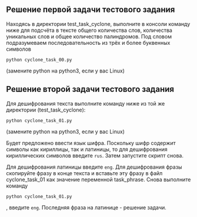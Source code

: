 ## Решение первой задачи тестового задания
Находясь в директории test_task_cyclone, выполните в консоли команду ниже для подсчёта в тексте общего количества слов,
количества уникальных слов и общее количество палиндромов. Под словом подразумеваем последовательность из трёх и более
буквенных символов
```commandline
python cyclone_task_00.py
```
(замените python на python3, если у вас Linux)

## Решение второй задачи тестового задания
Для дешифрования текста выполните команду ниже из той же директории (test_task_cyclone):
```commandline
python cyclone_task_01.py
```
(замените python на python3, если у вас Linux)

Будет предложено ввести язык шифра. Поскольку шифр содержит символы как кириллицы, так и латиницы, то для дешифрования
кириллических символов введите `rus`.
Затем запустите скрипт снова.

Для дешифрования латиницы введите `eng`.
Для дешифрования фразы скопируйте фразу в конце текста и вставьте эту фразу в файл cyclone_task_01 как значение
переменной task_phrase.
Снова выполните команду
```commandline
python cyclone_task_01.py
```
, введите `eng`. Последняя фраза на латинице - решение задачи.